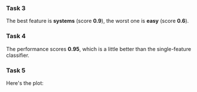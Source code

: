 ### Task 3

The best feature is **systems** (score **0.9**), the worst one is **easy** (score **0.6**). 

### Task 4

The performance scores **0.95**, which is a little better than the single-feature classifier.

### Task 5

Here's the plot:



